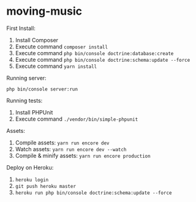 moving-music
==============

First Install:

1. Install Composer
2. Execute command `composer install`
3. Execute command `php bin/console doctrine:database:create`
4. Execute command `php bin/console doctrine:schema:update --force`
5. Execute command `yarn install`

Running server:

`php bin/console server:run`

Running tests:

1. Install PHPUnit
2. Execute command `./vendor/bin/simple-phpunit`

Assets:

1. Compile assets: `yarn run encore dev`
2. Watch assets: `yarn run encore dev --watch`
3. Compile & minify assets: `yarn run encore production`

Deploy on Heroku:
1. `heroku login`
2. `git push heroku master`
3. `heroku run php bin/console doctrine:schema:update --force`